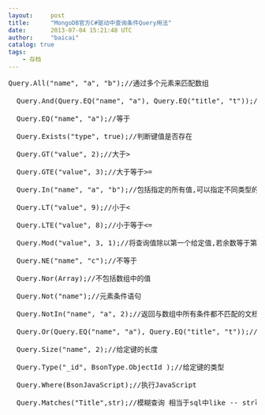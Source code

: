 ```yaml
---
layout:     post
title:      "MongoDB官方C#驱动中查询条件Query用法"
date:       2013-07-04 15:21:48 UTC
author:     "baicai"
catalog: true
tags:
    - 存档
---
```


<pre class="prettyprint lang-cs">Query.All("name", "a", "b");//通过多个元素来匹配数组
  
  Query.And(Query.EQ("name", "a"), Query.EQ("title", "t"));//同时满足多个条件
  
  Query.EQ("name", "a");//等于
  
  Query.Exists("type", true);//判断键值是否存在
  
  Query.GT("value", 2);//大于&gt;
  
  Query.GTE("value", 3);//大于等于&gt;=
  
  Query.In("name", "a", "b");//包括指定的所有值,可以指定不同类型的条件和值
  
  Query.LT("value", 9);//小于&lt;
  
  Query.LTE("value", 8);//小于等于&lt;=
  
  Query.Mod("value", 3, 1);//将查询值除以第一个给定值,若余数等于第二个给定值则返回该结果
  
  Query.NE("name", "c");//不等于
  
  Query.Nor(Array);//不包括数组中的值
  
  Query.Not("name");//元素条件语句
  
  Query.NotIn("name", "a", 2);//返回与数组中所有条件都不匹配的文档
  
  Query.Or(Query.EQ("name", "a"), Query.EQ("title", "t"));//满足其中一个条件
  
  Query.Size("name", 2);//给定键的长度
  
  Query.Type("_id", BsonType.ObjectId );//给定键的类型
  
  Query.Where(BsonJavaScript);//执行JavaScript
  
  Query.Matches("Title",str);//模糊查询 相当于sql中like -- str可包含正则表达式</pre>
<p>
	&nbsp;
</p>